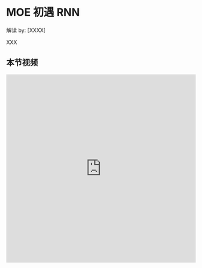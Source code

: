 <!--Copyright © ZOMI 适用于[License](https://github.com/Infrasys-AI/AIInfra)版权许可-->

# MOE 初遇 RNN

解读 by: [XXXX]

XXX

## 本节视频

<html>
<iframe src="https://player.bilibili.com/player.html?isOutside=true&aid=114031650217858&bvid=BV1RYAjeKE3o&cid=28478472313&p=1&as_wide=1&high_quality=1&danmaku=0&t=30&autoplay=0" width="100%" height="500" scrolling="no" border="0" frameborder="no" framespacing="0" allowfullscreen="true"> </iframe>
</html>
